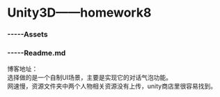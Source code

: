 # Unity3D——homework8
### -----Assets
### -----Readme.md

博客地址：  
选择做的是一个自制UI场景，主要是实现它的对话气泡功能。  
网速慢，资源文件夹中两个人物相关资源没有上传，unity商店里很容易找到。
